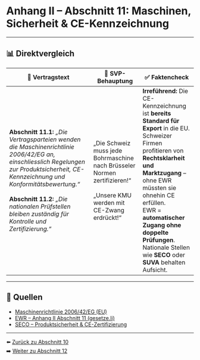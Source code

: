 # Anhang II – Abschnitt 11: Maschinen, Sicherheit & CE-Kennzeichnung

---

## 📊 Direktvergleich

| 📜 **Vertragstext** | 🧨 **SVP-Behauptung** | ✅ **Faktencheck** |
|---------------------|-----------------------|--------------------|
| **Abschnitt 11.1:** _„Die Vertragsparteien wenden die Maschinenrichtlinie 2006/42/EG an, einschliesslich Regelungen zur Produktsicherheit, CE-Kennzeichnung und Konformitätsbewertung.“_ <br><br> **Abschnitt 11.2:** _„Die nationalen Prüfstellen bleiben zuständig für Kontrolle und Zertifizierung.“_ | „Die Schweiz muss jede Bohrmaschine nach Brüsseler Normen zertifizieren!“ <br><br> „Unsere KMU werden mit CE-Zwang erdrückt!“ | **Irreführend:** Die CE-Kennzeichnung ist **bereits Standard für Export** in die EU. <br> Schweizer Firmen profitieren von **Rechtsklarheit und Marktzugang** – ohne EWR müssten sie ohnehin CE erfüllen. <br> EWR = **automatischer Zugang ohne doppelte Prüfungen**. Nationale Stellen wie **SECO** oder **SUVA** behalten Aufsicht. |

---

## 🔗 Quellen

- [Maschinenrichtlinie 2006/42/EG (EU)](https://eur-lex.europa.eu/legal-content/DE/TXT/?uri=CELEX:32006L0042)
- [EWR – Anhang II Abschnitt 11 (gesetze.li)](https://www.gesetze.li/konso/html/1992036#AnhangII)
- [SECO – Produktsicherheit & CE-Zertifizierung](https://www.seco.admin.ch/…)

---

⬅️ [Zurück zu Abschnitt 10](abschnitt_10.md)  
➡️ [Weiter zu Abschnitt 12](abschnitt_12.md)
